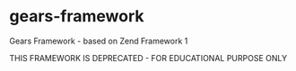 # gears-framework
Gears Framework - based on Zend Framework 1

THIS FRAMEWORK IS DEPRECATED - FOR EDUCATIONAL PURPOSE ONLY